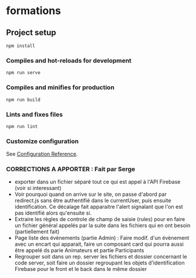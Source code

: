# formations

## Project setup
```
npm install
```

### Compiles and hot-reloads for development
```
npm run serve
```

### Compiles and minifies for production
```
npm run build
```

### Lints and fixes files
```
npm run lint
```

### Customize configuration
See [Configuration Reference](https://cli.vuejs.org/config/).


### CORRECTIONS A APPORTER : Fait par Serge
- exporter dans un fichier séparé tout ce qui est appel à l'API Firebase (voir si interessant)
- Voir pourquoi quand on arrive sur le site, on passe d'abord par redirect.js sans être authentifié dans le currentUser, puis ensuite identification. Ce décalage fait apparaitre l'alert signalant que l'on est pas identifié alors qu'ensuite si.
- Extraire les règles de controle de champ de saisie (rules) pour en faire un fichier général appelés par la suite dans les fichiers qui en ont besoin (partiellement fait)
- Page liste des évènements (partie Admin) : Faire modif. d'un évènement avec un encart qui apparait, faire un composant card qui pourra aussi être appelé ds parie Animateurs et partie Participants
- Regrouper soit dans un rep. server les fichiers et dossier concernant le code server, soit faire un dossier regroupant les objets d'identification Firebase pour le front et le back dans le même dossier